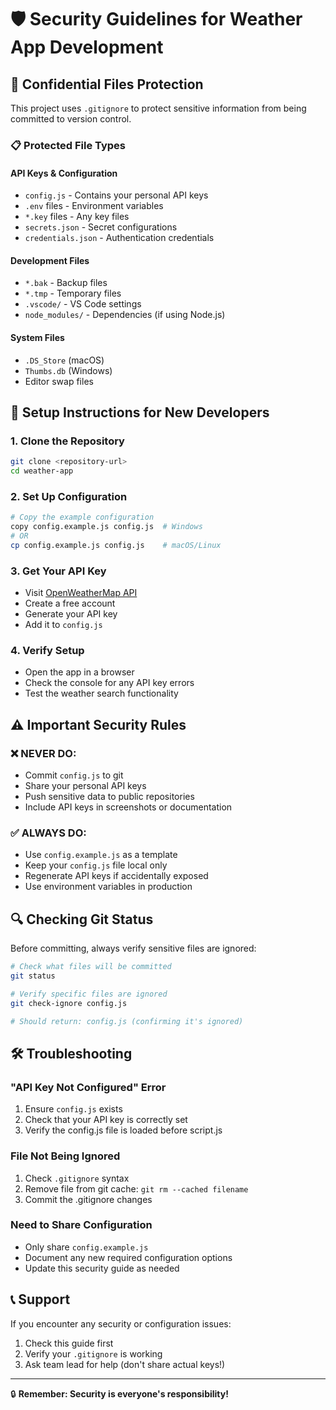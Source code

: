 # 🛡️ Security Guidelines for Weather App Development

## 🔐 Confidential Files Protection

This project uses `.gitignore` to protect sensitive information from being committed to version control.

### 📋 Protected File Types

#### API Keys & Configuration
- `config.js` - Contains your personal API keys
- `.env` files - Environment variables
- `*.key` files - Any key files
- `secrets.json` - Secret configurations
- `credentials.json` - Authentication credentials

#### Development Files
- `*.bak` - Backup files
- `*.tmp` - Temporary files
- `.vscode/` - VS Code settings
- `node_modules/` - Dependencies (if using Node.js)

#### System Files
- `.DS_Store` (macOS)
- `Thumbs.db` (Windows)
- Editor swap files

## 🚀 Setup Instructions for New Developers

### 1. Clone the Repository
```bash
git clone <repository-url>
cd weather-app
```

### 2. Set Up Configuration
```bash
# Copy the example configuration
copy config.example.js config.js  # Windows
# OR
cp config.example.js config.js    # macOS/Linux
```

### 3. Get Your API Key
- Visit [OpenWeatherMap API](https://openweathermap.org/api)
- Create a free account
- Generate your API key
- Add it to `config.js`

### 4. Verify Setup
- Open the app in a browser
- Check the console for any API key errors
- Test the weather search functionality

## ⚠️ Important Security Rules

### ❌ NEVER DO:
- Commit `config.js` to git
- Share your personal API keys
- Push sensitive data to public repositories
- Include API keys in screenshots or documentation

### ✅ ALWAYS DO:
- Use `config.example.js` as a template
- Keep your `config.js` file local only
- Regenerate API keys if accidentally exposed
- Use environment variables in production

## 🔍 Checking Git Status

Before committing, always verify sensitive files are ignored:

```bash
# Check what files will be committed
git status

# Verify specific files are ignored
git check-ignore config.js

# Should return: config.js (confirming it's ignored)
```

## 🛠️ Troubleshooting

### "API Key Not Configured" Error
1. Ensure `config.js` exists
2. Check that your API key is correctly set
3. Verify the config.js file is loaded before script.js

### File Not Being Ignored
1. Check `.gitignore` syntax
2. Remove file from git cache: `git rm --cached filename`
3. Commit the .gitignore changes

### Need to Share Configuration
- Only share `config.example.js`
- Document any new required configuration options
- Update this security guide as needed

## 📞 Support

If you encounter any security or configuration issues:
1. Check this guide first
2. Verify your `.gitignore` is working
3. Ask team lead for help (don't share actual keys!)

---
🔒 **Remember: Security is everyone's responsibility!**
